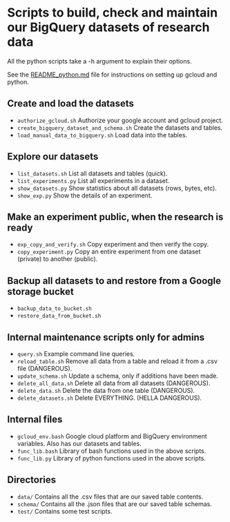 # Scripts to build, check and maintain our BigQuery datasets of research data

All the python scripts take a -h argument to explain their options.

See the [README_python.md](../README_python.md) file for instructions on setting up gcloud and python.

## Create and load the datasets
* `authorize_gcloud.sh` Authorize your google account and gcloud project.
* `create_bigquery_dataset_and_schema.sh` Create the datasets and tables.
* `load_manual_data_to_bigquery.sh` Load data into the tables.

## Explore our datasets
* `list_datasets.sh` List all datasets and tables (quick).
* `list_experiments.py` List all experiments in a dataset.
* `show_datasets.py` Show statistics about all datasets (rows, bytes, etc).
* `show_exp.py` Show the details of an experiment.

## Make an experiment public, when the research is ready
* `exp_copy_and_verify.sh` Copy experiment and then verify the copy.
* `copy_experiment.py` Copy an entire experiment from one dataset (private) to another (public).

## Backup all datasets to and restore from a Google storage bucket
* `backup_data_to_bucket.sh`
* `restore_data_from_bucket.sh`

## Internal maintenance scripts only for admins
* `query.sh` Example command line queries.
* `reload_table.sh` Remove all data from a table and reload it from a .csv file (DANGEROUS).
* `update_schema.sh` Update a schema, only if additions have been made.
* `delete_all_data.sh` Delete all data from all datasets (DANGEROUS).
* `delete_data.sh` Delete the data from one table (DANGEROUS).
* `delete_datasets.sh` Delete EVERYTHING. (HELLA DANGEROUS).


## Internal files
* `gcloud_env.bash` Google cloud platform and BigQuery environment variables.  Also has our datasets and tables.
* `func_lib.bash` Library of bash functions used in the above scripts.
* `func_lib.py` Library of python functions used in the above scripts.

## Directories
* `data/` Contains all the .csv files that are our saved table contents.
* `schema/` Contains all the .json files that are our saved table schemas.
* `test/` Contains some test scripts.

